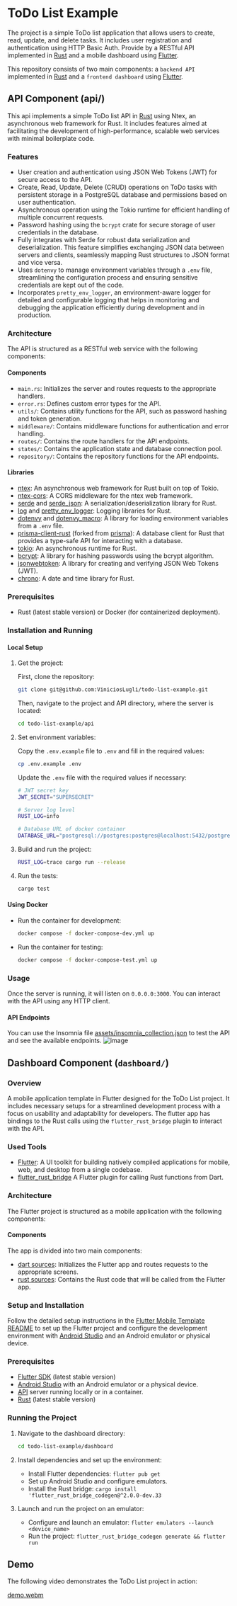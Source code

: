 # ToDo List Example

The project is a simple ToDo list application that allows users to create, read, update, and delete tasks. It includes user registration and authentication using HTTP Basic Auth. Provide by a RESTful API implemented in [Rust](https://www.rust-lang.org/pt-BR) and a mobile dashboard using [Flutter](https://flutter.dev/).

This repository consists of two main components: a `backend API` implemented in [Rust](https://www.rust-lang.org/pt-BR) and a `frontend dashboard` using [Flutter](https://flutter.dev/).

## API Component (api/)

This api implements a simple ToDo list API in [Rust](https://www.rust-lang.org/pt-BR) using Ntex, an asynchronous web framework for Rust. It includes features aimed at facilitating the development of high-performance, scalable web services with minimal boilerplate code.

### Features

-   User creation and authentication using JSON Web Tokens (JWT) for secure access to the API.
-   Create, Read, Update, Delete (CRUD) operations on ToDo tasks with persistent storage in a PostgreSQL database and permissions based on user authentication.
-   Asynchronous operation using the Tokio runtime for efficient handling of multiple concurrent requests.
-   Password hashing using the `bcrypt` crate for secure storage of user credentials in the database.
-   Fully integrates with Serde for robust data serialization and deserialization. This feature simplifies exchanging JSON data between servers and clients, seamlessly mapping Rust structures to JSON format and vice versa.
-   Uses `dotenvy` to manage environment variables through a `.env` file, streamlining the configuration process and ensuring sensitive credentials are kept out of the code.
-   Incorporates `pretty_env_logger`, an environment-aware logger for detailed and configurable logging that helps in monitoring and debugging the application efficiently during development and in production.

### Architecture

The API is structured as a RESTful web service with the following components:

#### Components

-   `main.rs`: Initializes the server and routes requests to the appropriate handlers.
-   `error.rs`: Defines custom error types for the API.
-   `utils/`: Contains utility functions for the API, such as password hashing and token generation.
-   `middleware/`: Contains middleware functions for authentication and error handling.
-   `routes/`: Contains the route handlers for the API endpoints.
-   `states/`: Contains the application state and database connection pool.
-   `repository/`: Contains the repository functions for the API endpoints.

#### Libraries

-   [ntex](https://ntex.rs/): An asynchronous web framework for Rust built on top of Tokio.
-   [ntex-cors](https://docs.rs/ntex-cors/latest/ntex_cors/): A CORS middleware for the ntex web framework.
-   [serde](https://serde.rs/) and [serde_json](https://docs.rs/serde_json/): A serialization/deserialization library for Rust.
-   [log](https://docs.rs/log/0.4.14/log/) and [pretty_env_logger](https://docs.rs/pretty_env_logger/0.4.0/pretty_env_logger/): Logging libraries for Rust.
-   [dotenvy](https://docs.rs/dotenvy/0.15.7/dotenvy/) and [dotenvy_macro](https://docs.rs/dotenvy_macro/0.15.7/dotenvy_macro/): A library for loading environment variables from a `.env` file.
-   [prisma-client-rust](https://prisma.brendonovich.dev/) (forked from [prisma](https://www.prisma.io/)): A database client for Rust that provides a type-safe API for interacting with a database.
-   [tokio](https://tokio.rs/): An asynchronous runtime for Rust.
-   [bcrypt](https://docs.rs/bcrypt/0.15.1/bcrypt/): A library for hashing passwords using the bcrypt algorithm.
-   [jsonwebtoken](https://docs.rs/jsonwebtoken/9.3.0/jsonwebtoken/): A library for creating and verifying JSON Web Tokens (JWT).
-   [chrono](https://docs.rs/chrono/0.4.30/chrono/): A date and time library for Rust.

### Prerequisites

-   Rust (latest stable version) or Docker (for containerized deployment).

### Installation and Running

#### Local Setup

1. Get the project:

    First, clone the repository:

    ```sh
    git clone git@github.com:ViniciosLugli/todo-list-example.git
    ```

    Then, navigate to the project and API directory, where the server is located:

    ```sh
    cd todo-list-example/api
    ```

2. Set environment variables:

    Copy the `.env.example` file to `.env` and fill in the required values:

    ```sh
    cp .env.example .env
    ```

    Update the `.env` file with the required values if necessary:

    ```sh
    # JWT secret key
    JWT_SECRET="SUPERSECRET"

    # Server log level
    RUST_LOG=info

    # Database URL of docker container
    DATABASE_URL="postgresql://postgres:postgres@localhost:5432/postgres?schema=public"
    ```

3. Build and run the project:

    ```sh
    RUST_LOG=trace cargo run --release
    ```

4. Run the tests:
    ```sh
    cargo test
    ```

#### Using Docker

-   Run the container for development:

    ```sh
    docker compose -f docker-compose-dev.yml up
    ```

-   Run the container for testing:
    ```sh
    docker compose -f docker-compose-test.yml up
    ```

### Usage

Once the server is running, it will listen on `0.0.0.0:3000`. You can interact with the API using any HTTP client.

#### API Endpoints

You can use the Insomnia file [assets/insomnia_collection.json](assets/insomnia_collection.json) to test the API and see the available endpoints.
![image](https://github.com/ViniciosLugli/todo-list-example/assets/40807526/ee57f10e-cf6d-4df7-834f-fe0befee6224)

## Dashboard Component (`dashboard/`)

### Overview

A mobile application template in Flutter designed for the ToDo List project. It includes necessary setups for a streamlined development process with a focus on usability and adaptability for developers. The flutter app has bindings to the Rust calls using the `flutter_rust_bridge` plugin to interact with the API.

### Used Tools

-   [Flutter](https://flutter.dev/): A UI toolkit for building natively compiled applications for mobile, web, and desktop from a single codebase.
-   [flutter_rust_bridge](https://github.com/fzyzcjy/flutter_rust_bridge) A Flutter plugin for calling Rust functions from Dart.

### Architecture

The Flutter project is structured as a mobile application with the following components:

#### Components

The app is divided into two main components:

-   [dart sources](./dashboard/lib/): Initializes the Flutter app and routes requests to the appropriate screens.
-   [rust sources](./dashboard/rust/): Contains the Rust code that will be called from the Flutter app.

### Setup and Installation

Follow the detailed setup instructions in the [Flutter Mobile Template README](https://github.com/ViniciosLugli/flutter-mobile-template) to set up the Flutter project and configure the development environment with [Android Studio](https://developer.android.com/studio) and an Android emulator or physical device.

### Prerequisites

-   [Flutter SDK](https://flutter.dev/docs/get-started/install) (latest stable version)
-   [Android Studio](https://developer.android.com/studio) with an Android emulator or a physical device.
-   [API](./api) server running locally or in a container.
-   [Rust](https://www.rust-lang.org/pt-BR) (latest stable version)

### Running the Project

1. Navigate to the dashboard directory:

    ```sh
    cd todo-list-example/dashboard
    ```

2. Install dependencies and set up the environment:

    - Install Flutter dependencies: `flutter pub get`
    - Set up Android Studio and configure emulators.
    - Install the Rust bridge: `cargo install 'flutter_rust_bridge_codegen@^2.0.0-dev.33`

3. Launch and run the project on an emulator:
    - Configure and launch an emulator: `flutter emulators --launch <device_name>`
    - Run the project: `flutter_rust_bridge_codegen generate && flutter run`

## Demo

The following video demonstrates the ToDo List project in action:

[demo.webm](https://github.com/ViniciosLugli/todo-list-example/assets/40807526/ec303809-c90d-404a-9d0f-fa71017f1dfa)
